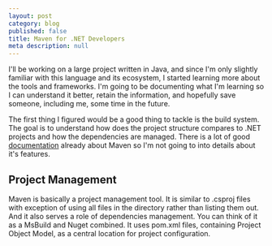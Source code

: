 ```yaml
---
layout: post
category: blog
published: false
title: Maven for .NET Developers
meta description: null
---
```



I'll be working on a large project written in Java, and since I'm only slightly familiar with this language and its ecosystem, I started learning more about the tools and frameworks. I'm going to be documenting what I'm learning so I can understand it better, retain the information, and hopefully save someone, including me, some time in the future. 

The first thing I figured would be a good thing to tackle is the build system. The goal is to understand how does the project structure compares to .NET projects and how the dependencies are managed. There is a lot of good [documentation](http://maven.apache.org/what-is-maven.html) already about Maven so I'm not going to into details about it's features. 

## Project Management
Maven is basically a project management tool. It is similar to .csproj files with exception of using all files in the directory rather than listing them out. And it also serves a role of dependencies management. You can think of it as a MsBuild and Nuget combined. It uses pom.xml files, containing Project Object Model, as a central location for project configuration.